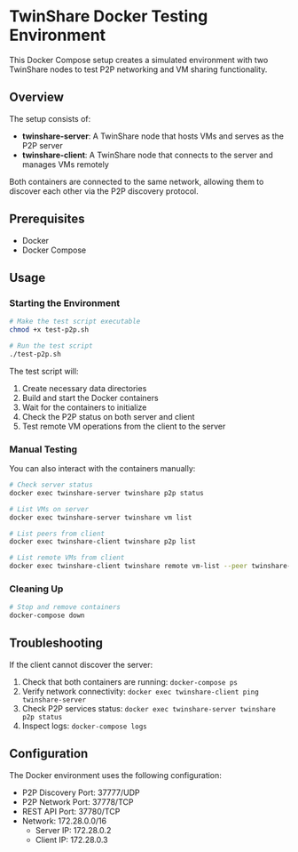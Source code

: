 # TwinShare Docker Testing Environment

This Docker Compose setup creates a simulated environment with two TwinShare nodes to test P2P networking and VM sharing functionality.

## Overview

The setup consists of:
- **twinshare-server**: A TwinShare node that hosts VMs and serves as the P2P server
- **twinshare-client**: A TwinShare node that connects to the server and manages VMs remotely

Both containers are connected to the same network, allowing them to discover each other via the P2P discovery protocol.

## Prerequisites

- Docker
- Docker Compose

## Usage

### Starting the Environment

```bash
# Make the test script executable
chmod +x test-p2p.sh

# Run the test script
./test-p2p.sh
```

The test script will:
1. Create necessary data directories
2. Build and start the Docker containers
3. Wait for the containers to initialize
4. Check the P2P status on both server and client
5. Test remote VM operations from the client to the server

### Manual Testing

You can also interact with the containers manually:

```bash
# Check server status
docker exec twinshare-server twinshare p2p status

# List VMs on server
docker exec twinshare-server twinshare vm list

# List peers from client
docker exec twinshare-client twinshare p2p list

# List remote VMs from client
docker exec twinshare-client twinshare remote vm-list --peer twinshare-server
```

### Cleaning Up

```bash
# Stop and remove containers
docker-compose down
```

## Troubleshooting

If the client cannot discover the server:
1. Check that both containers are running: `docker-compose ps`
2. Verify network connectivity: `docker exec twinshare-client ping twinshare-server`
3. Check P2P services status: `docker exec twinshare-server twinshare p2p status`
4. Inspect logs: `docker-compose logs`

## Configuration

The Docker environment uses the following configuration:
- P2P Discovery Port: 37777/UDP
- P2P Network Port: 37778/TCP
- REST API Port: 37780/TCP
- Network: 172.28.0.0/16
  - Server IP: 172.28.0.2
  - Client IP: 172.28.0.3
